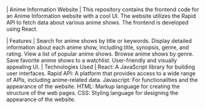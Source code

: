 | Anime Information Website |
This repository contains the frontend code for an Anime Information website with a cool UI. The website utilizes the Rapid API to fetch data about various anime shows. The frontend is developed using React.

| Features |
Search for anime shows by title or keywords.
Display detailed information about each anime show, including title, synopsis, genre, and rating.
View a list of popular anime shows.
Browse anime shows by genre.
Save favorite anime shows to a watchlist.
User-friendly and visually appealing UI.
| Technologies Used |
React: A JavaScript library for building user interfaces.
Rapid API: A platform that provides access to a wide range of APIs, including anime-related data.
Javascript: For functionalities and the appearance of the website.
HTML: Markup language for creating the structure of the web pages.
CSS: Styling language for designing the appearance of the website.